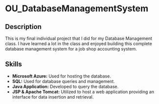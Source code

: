 # OU_DatabaseManagementSystem

## Description
This is my final individual project that I did for my Database Management class. I have learned a lot in the class and enjoyed building this complete database management system for a job shop accounting system.

## Skills
- **Microsoft Azure:** Used for hosting the database.
- **SQL:** Used for database queries and management.
- **Java Application:** Developed to query the database.
- **JSP & Apache Tomcat:** Utilized to host a web application providing an interface for data insertion and retrieval.

